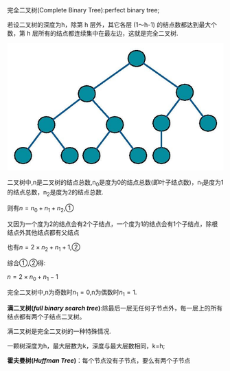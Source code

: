 完全二叉树(Complete Binary Tree):perfect binary tree;

若设二叉树的深度为h，除第 h 层外，其它各层 (1～h-1) 的结点数都达到最大个数，第 h 层所有的结点都连续集中在最左边，这就是完全二叉树.

![Complete_binary.pdf](../数据结构与算法分析(Java描述)/image/Complete_binary.pdf.jpg)

二叉树中,n是二叉树的结点总数,n<sub>0</sub>是度为0的结点总数(即叶子结点数)，n<sub>1</sub>是度为1的结点总数，n<sub>2</sub>是度为2的结点总数.

则有$n=n_0+n_1+n_2$,①

又因为一个度为2的结点会有2个子结点，一个度为1的结点会有1个子结点，除根结点外其他结点都有父结点

也有$n=2\times n_2+n_1+1$,②

综合①,②得:

$n=2\times n_0 + n_1 -1$

完全二叉树中,n为奇数时$n_1 = 0$,n为偶数时$n_1 = 1$.



**满二叉树(*full binary search tree*)**:除最后一层无任何子节点外，每一层上的所有结点都有两个子结点二叉树。

满二叉树是完全二叉树的一种特殊情况.

一颗树深度为h，最大层数为k，深度与最大层数相同，k=h;

**霍夫曼树(*Huffman Tree*)**：每个节点没有子节点，要么有两个子节点